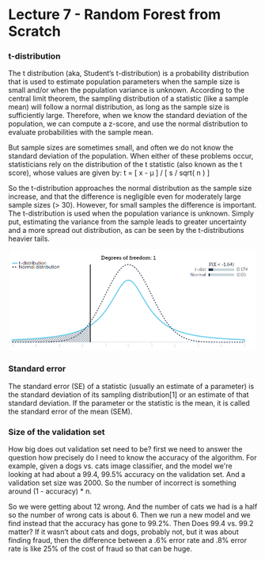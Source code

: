 # Lecture 7 - Random Forest from Scratch

### t-distribution

The t distribution (aka, Student’s t-distribution) is a probability distribution that is used to estimate population parameters when the sample size is small and/or when the population variance is unknown.
According to the central limit theorem, the sampling distribution of a statistic (like a sample mean) will follow a normal distribution, as long as the sample size is sufficiently large. Therefore, when we know the standard deviation of the population, we can compute a z-score, and use the normal distribution to evaluate probabilities with the sample mean.

But sample sizes are sometimes small, and often we do not know the standard deviation of the population. When either of these problems occur, statisticians rely on the distribution of the t statistic (also known as the t score), whose values are given by: t = [ x - μ ] / [ s / sqrt( n ) ]

So the t-distribution approaches the normal distribution as the sample size increase, and that the difference is negligible even for moderately large sample sizes (> 30). However, for small samples the difference is important. The t-distribution is used when the population variance is unknown. Simply put, estimating the variance from the sample leads to greater uncertainty and a more spread out distribution, as can be seen by the t-distributions heavier tails.

<p align="center"> <img src="../figures/t_distribution.png" width="500"> </p>

### Standard error
The standard error (SE) of a statistic (usually an estimate of a parameter) is the standard deviation of its sampling distribution[1] or an estimate of that standard deviation. If the parameter or the statistic is the mean, it is called the standard error of the mean (SEM).


### Size of the validation set

How big does out validation set need to be? first we need to answer the question how precisely do I need to know the accuracy of the algorithm. For example, given a dogs vs. cats image classifier, and the model we're looking at had about a 99.4, 99.5% accuracy on the validation set. And a validation set size was 2000. So the number of incorrect is something around (1 - accuracy) * n.

So we were getting about 12 wrong. And the number of cats we had is a half so the number of wrong cats is about 6. Then we run a new model and we find instead that the accuracy has gone to 99.2%. Then Does 99.4 vs. 99.2 matter? If it wasn’t about cats and dogs, probably not, but it was about finding fraud, then the difference between a .6% error rate and .8% error rate is like 25% of the cost of fraud so that can be huge.

